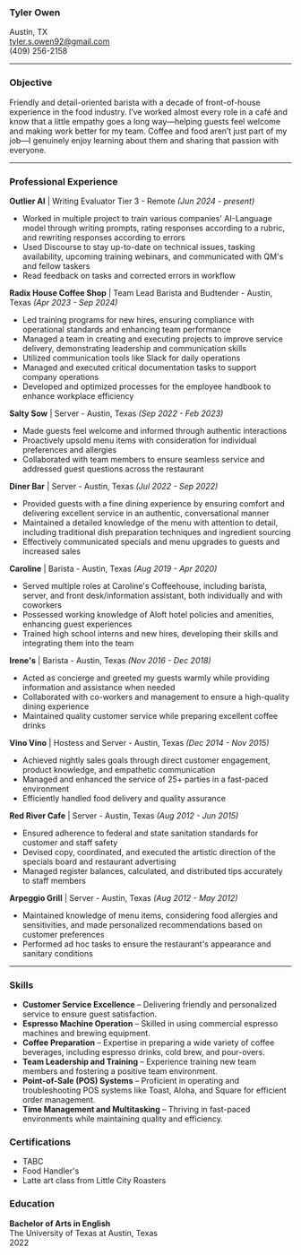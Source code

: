 ### Tyler Owen 
Austin, TX  
tyler.s.owen92@gmail.com  
(409) 256-2158  

---

### Objective

Friendly and detail-oriented barista with a decade of front-of-house experience in the food industry. I’ve worked almost every role in a café and know that a little empathy goes a long way—helping guests feel welcome and making work better for my team. Coffee and food aren’t just part of my job—I genuinely enjoy learning about them and sharing that passion with everyone.


---


### Professional Experience

**Outlier AI** | Writing Evaluator Tier 3 - Remote *(Jun 2024 - present)*
- Worked in multiple project to train various companies' AI-Language model through writing prompts, rating responses according to a rubric, and rewriting responses according to errors  
- Used Discourse to stay up-to-date on technical issues, tasking availability, upcoming training webinars, and communicated with QM's and fellow taskers  
- Read feedback on tasks and corrected errors in workflow  

**Radix House Coffee Shop** | Team Lead Barista and Budtender - Austin, Texas *(Apr 2023 - Sep 2024)*
- Led training programs for new hires, ensuring compliance with operational standards and enhancing team performance
- Managed a team in creating and executing projects to improve service delivery, demonstrating leadership and communication skills
- Utilized communication tools like Slack for daily operations
- Managed and executed critical documentation tasks to support company operations
- Developed and optimized processes for the employee handbook to enhance workplace efficiency

**Salty Sow** | Server - Austin, Texas *(Sep 2022 - Feb 2023)*
- Made guests feel welcome and informed through authentic interactions
- Proactively upsold menu items with consideration for individual preferences and allergies
- Collaborated with team members to ensure seamless service and addressed guest questions across the restaurant

**Diner Bar** | Server - Austin, Texas *(Jul 2022 - Sep 2022)*
- Provided guests with a fine dining experience by ensuring comfort and delivering excellent service in an authentic, conversational manner
- Maintained a detailed knowledge of the menu with attention to detail, including traditional dish preparation techniques and ingredient sourcing
- Effectively communicated specials and menu upgrades to guests and increased sales

**Caroline** | Barista - Austin, Texas *(Aug 2019 - Apr 2020)*
- Served multiple roles at Caroline's Coffeehouse, including barista, server, and front desk/information assistant, both individually and with coworkers
- Possessed working knowledge of Aloft hotel policies and amenities, enhancing guest experiences
- Trained high school interns and new hires, developing their skills and integrating them into the team

**Irene's** | Barista - Austin, Texas *(Nov 2016 - Dec 2018)*
- Acted as concierge and greeted my guests warmly while providing information and assistance when needed
- Collaborated with co-workers and management to ensure a high-quality dining experience
- Maintained quality customer service while preparing excellent coffee drinks

**Vino Vino** | Hostess and Server - Austin, Texas *(Dec 2014 - Nov 2015)*
- Achieved nightly sales goals through direct customer engagement, product knowledge, and empathetic communication
- Managed and enhanced the service of 25+ parties in a fast-paced environment
- Efficiently handled food delivery and quality assurance 

**Red River Cafe** | Server - Austin, Texas *(Aug 2012 - Jun 2015)*
- Ensured adherence to federal and state sanitation standards for customer and staff safety
- Devised copy, coordinated, and executed the artistic direction of the specials board and restaurant advertising
- Managed register balances, calculated, and distributed tips accurately to staff members

**Arpeggio Grill** | Server - Austin, Texas *(Aug 2012 - May 2012)*
- Maintained knowledge of menu items, considering food allergies and sensitivities, and made personalized recommendations based on customer preferences
- Performed ad hoc tasks to ensure the restaurant's appearance and sanitary conditions

---

### Skills

- **Customer Service Excellence** – Delivering friendly and personalized service to ensure guest satisfaction.
- **Espresso Machine Operation** – Skilled in using commercial espresso machines and brewing equipment.
- **Coffee Preparation** – Expertise in preparing a wide variety of coffee beverages, including espresso drinks, cold brew, and pour-overs.
- **Team Leadership and Training** – Experience training new team members and fostering a positive team environment.
- **Point-of-Sale (POS) Systems** – Proficient in operating and troubleshooting POS systems like Toast, Aloha, and Square for efficient order management.
- **Time Management and Multitasking** – Thriving in fast-paced environments while maintaining quality and efficiency.

### Certifications
- TABC 
- Food Handler's
- Latte art class from Little City Roasters

 ### Education

**Bachelor of Arts in English**  
The University of Texas at Austin, Texas  
2022




